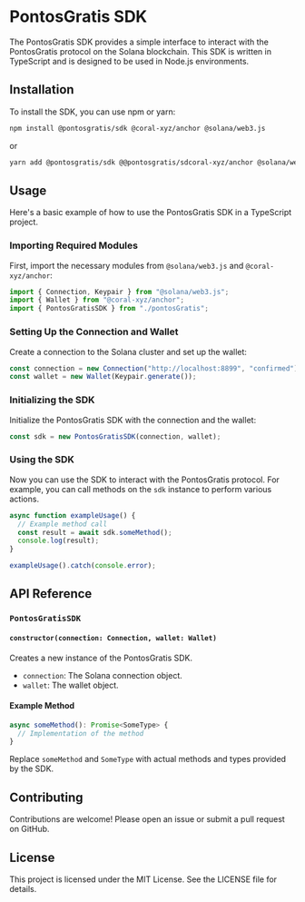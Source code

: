 # PontosGratis SDK

The PontosGratis SDK provides a simple interface to interact with the PontosGratis protocol on the Solana blockchain. This SDK is written in TypeScript and is designed to be used in Node.js environments.

## Installation

To install the SDK, you can use npm or yarn:

```bash
npm install @pontosgratis/sdk @coral-xyz/anchor @solana/web3.js
```

or

```bash
yarn add @pontosgratis/sdk @@pontosgratis/sdcoral-xyz/anchor @solana/web3.js
```

## Usage

Here's a basic example of how to use the PontosGratis SDK in a TypeScript project.

### Importing Required Modules

First, import the necessary modules from `@solana/web3.js` and `@coral-xyz/anchor`:

```typescript
import { Connection, Keypair } from "@solana/web3.js";
import { Wallet } from "@coral-xyz/anchor";
import { PontosGratisSDK } from "./pontosGratis";
```

### Setting Up the Connection and Wallet

Create a connection to the Solana cluster and set up the wallet:

```typescript
const connection = new Connection("http://localhost:8899", "confirmed");
const wallet = new Wallet(Keypair.generate());
```

### Initializing the SDK

Initialize the PontosGratis SDK with the connection and the wallet:

```typescript
const sdk = new PontosGratisSDK(connection, wallet);
```

### Using the SDK

Now you can use the SDK to interact with the PontosGratis protocol. For example, you can call methods on the `sdk` instance to perform various actions.

```typescript
async function exampleUsage() {
  // Example method call
  const result = await sdk.someMethod();
  console.log(result);
}

exampleUsage().catch(console.error);
```

## API Reference

### `PontosGratisSDK`

#### `constructor(connection: Connection, wallet: Wallet)`

Creates a new instance of the PontosGratis SDK.

- `connection`: The Solana connection object.
- `wallet`: The wallet object.

#### Example Method

```typescript
async someMethod(): Promise<SomeType> {
  // Implementation of the method
}
```

Replace `someMethod` and `SomeType` with actual methods and types provided by the SDK.

## Contributing

Contributions are welcome! Please open an issue or submit a pull request on GitHub.

## License

This project is licensed under the MIT License. See the LICENSE file for details.
